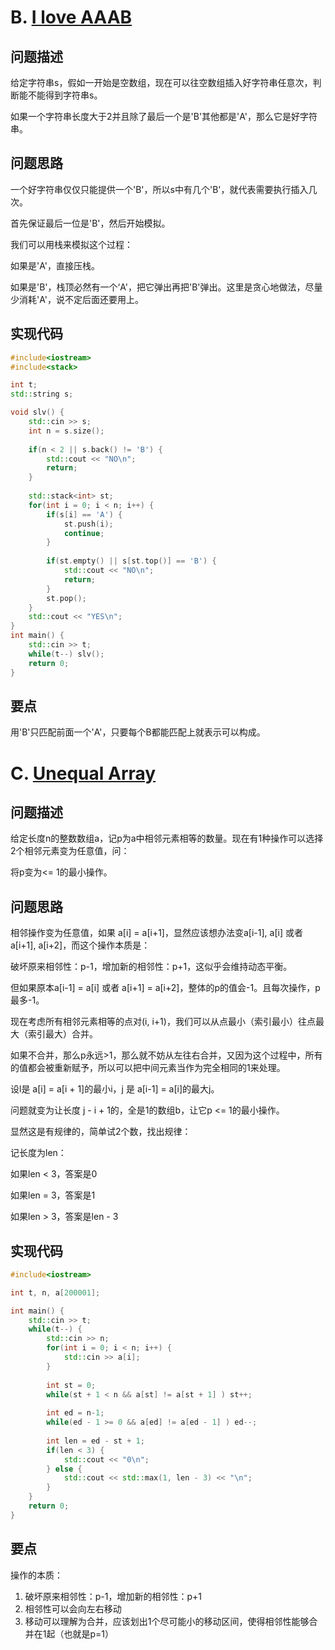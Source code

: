 # B. [I love AAAB](https://codeforces.com/problemset/problem/1672/B)

## 问题描述

给定字符串s，假如一开始是空数组，现在可以往空数组插入好字符串任意次，判断能不能得到字符串s。



如果一个字符串长度大于2并且除了最后一个是'B'其他都是'A'，那么它是好字符串。



## 问题思路

一个好字符串仅仅只能提供一个'B'，所以s中有几个'B'，就代表需要执行插入几次。



首先保证最后一位是'B'，然后开始模拟。



我们可以用栈来模拟这个过程：

如果是'A'，直接压栈。

如果是'B'，栈顶必然有一个‘A'，把它弹出再把'B'弹出。这里是贪心地做法，尽量少消耗'A'，说不定后面还要用上。



## 实现代码

```c++
#include<iostream>
#include<stack>

int t;
std::string s;

void slv() {
	std::cin >> s;
	int n = s.size();
	
	if(n < 2 || s.back() != 'B') {
		std::cout << "NO\n";
		return;
	}
	
	std::stack<int> st;
	for(int i = 0; i < n; i++) {
		if(s[i] == 'A') {
			st.push(i);
			continue;
		}
		
		if(st.empty() || s[st.top()] == 'B') {
			std::cout << "NO\n";
			return;
		}
		st.pop();
	}
	std::cout << "YES\n";
} 
int main() {
	std::cin >> t;
	while(t--) slv();
	return 0;
} 
```



## 要点

用'B'只匹配前面一个'A'，只要每个B都能匹配上就表示可以构成。



# C. [Unequal Array](https://codeforces.com/problemset/problem/1672/C)

## 问题描述

给定长度n的整数数组a，记p为a中相邻元素相等的数量。现在有1种操作可以选择2个相邻元素变为任意值，问：



将p变为<= 1的最小操作。



## 问题思路

相邻操作变为任意值，如果 a[i] = a[i+1]，显然应该想办法变a[i-1], a[i] 或者 a[i+1], a[i+2]，而这个操作本质是：

破坏原来相邻性：p-1，增加新的相邻性：p+1，这似乎会维持动态平衡。

但如果原本a[i-1] = a[i] 或者 a[i+1] = a[i+2]，整体的p的值会-1。且每次操作，p最多-1。



现在考虑所有相邻元素相等的点对(i, i+1)，我们可以从点最小（索引最小）往点最大（索引最大）合并。

如果不合并，那么p永远>1，那么就不妨从左往右合并，又因为这个过程中，所有的值都会被重新赋予，所以可以把中间元素当作为完全相同的1来处理。



设l是 a[i] = a[i + 1]的最小i，j 是 a[i-1] = a[i]的最大j。

问题就变为让长度 j - i + 1的，全是1的数组b，让它p <= 1的最小操作。



显然这是有规律的，简单试2个数，找出规律：



记长度为len：

如果len < 3，答案是0

如果len = 3，答案是1

如果len > 3，答案是len - 3



## 实现代码

```c++
#include<iostream>

int t, n, a[200001];

int main() {
	std::cin >> t;
	while(t--) {
		std::cin >> n;
		for(int i = 0; i < n; i++) {
			std::cin >> a[i];
		}
		
		int st = 0;
		while(st + 1 < n && a[st] != a[st + 1] ) st++;
		
		int ed = n-1;
		while(ed - 1 >= 0 && a[ed] != a[ed - 1] ) ed--;
		
		int len = ed - st + 1;
		if(len < 3) {
			std::cout << "0\n";
		} else {
			std::cout << std::max(1, len - 3) << "\n";
		}		
	}
	return 0;
} 
```



## 要点

操作的本质：

1. 破坏原来相邻性：p-1，增加新的相邻性：p+1
2. 相邻性可以会向左右移动
3. 移动可以理解为合并，应该划出1个尽可能小的移动区间，使得相邻性能够合并在1起（也就是p=1）